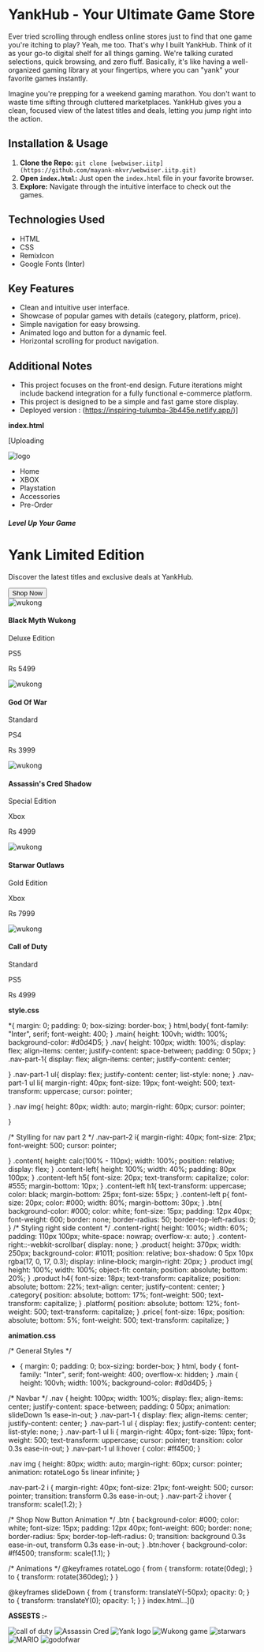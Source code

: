 # YankHub - Your Ultimate Game Store

Ever tried scrolling through endless online stores just to find that one game you're itching to play? Yeah, me too. That's why I built YankHub. Think of it as your go-to digital shelf for all things gaming. We're talking curated selections, quick browsing, and zero fluff. Basically, it's like having a well-organized gaming library at your fingertips, where you can "yank" your favorite games instantly.


Imagine you're prepping for a weekend gaming marathon. You don't want to waste time sifting through cluttered marketplaces. YankHub gives you a clean, focused view of the latest titles and deals, letting you jump right into the action.

## Installation & Usage

1.  **Clone the Repo:** `git clone [webwiser.iitp](https://github.com/mayank-mkvr/webwiser.iitp.git)`
2.  **Open `index.html`:** Just open the `index.html` file in your favorite browser.
3.  **Explore:** Navigate through the intuitive interface to check out the games.

## Technologies Used

* HTML
* CSS
* RemixIcon
* Google Fonts (Inter)

## Key Features

* Clean and intuitive user interface.
* Showcase of popular games with details (category, platform, price).
* Simple navigation for easy browsing.
* Animated logo and button for a dynamic feel.
* Horizontal scrolling for product navigation.

## Additional Notes

* This project focuses on the front-end design. Future iterations might include backend integration for a fully functional e-commerce platform.
* This project is designed to be a simple and fast game store display.
* Deployed version : (https://inspiring-tulumba-3b445e.netlify.app/)]



**index.html**

[Uploading<!DOCTYPE html>
<html lang="en">
<head>
    <meta charset="UTF-8">
    <meta name="viewport" content="width=device-width, initial-scale=1.0">
    <title>YankHub - Your Ultimate Game Store</title>
    <link rel="preconnect" href="https://fonts.googleapis.com">
<link rel="preconnect" href="https://fonts.gstatic.com" crossorigin>
<link href="https://fonts.googleapis.com/css2?family=Inter:ital,opsz,wght@0,14..32,100..900;1,14..32,100..900&display=swap" rel="stylesheet">
<link
    href="https://cdn.jsdelivr.net/npm/remixicon@4.5.0/fonts/remixicon.css"
    rel="stylesheet"
/>
<link rel="stylesheet" href="style.css">
<link rel="stylesheet" href="animation.css">
</head>
<body>
    <div class="main">
        <div class="nav">
            <div class="nav-part-1">
                <img src="images/Yank logo.png" alt="logo">
                <ul>
                    <li>Home</li>
                    <li>XBOX</li>
                    <li>Playstation</li>
                    <li>Accessories</li>
                    <li>Pre-Order</li>
                </ul>
            </div>
            <div class="nav-part-2">
                <i class="ri-search-eye-line"></i>
                <i class="ri-shopping-cart-fill"></i>
                <i class="ri-menu-line"></i>
            </div>
        </div>
        <div class="content">
            <div class="content-left">
                <h5> Level Up Your Game </h5>
                <h1> Yank Limited Edition </h1>
                <p> Discover the latest titles and exclusive deals at YankHub.
                </p>
                <button class="btn"> Shop Now </button>
            </div>
            <div class="content-right">
                <div class="product">
                    <img src="images/Wukong game.jpg" alt="wukong">
                    <h4>Black Myth Wukong</h4>
                    <p class="category"> Deluxe Edition</p>
                    <p class="platform"> PS5 </p>
                    <p class="price"> Rs 5499 </p>
                </div>
                <div class="product">
                    <img src="images/godofwar.jpg" alt="wukong">
                    <h4>God Of War</h4>
                    <p class="category"> Standard</p>
                    <p class="platform"> PS4 </p>
                    <p class="price"> Rs 3999 </p>
                </div>
                <div class="product">
                    <img src="images/Assassin Cred.jpg" alt="wukong">
                    <h4>Assassin's Cred Shadow</h4>
                    <p class="category"> Special Edition</p>
                    <p class="platform"> Xbox </p>
                    <p class="price"> Rs 4999</p>
                </div>
                <div class="product">
                    <img src="images/starwars.jpg" alt="wukong">
                    <h4>Starwar Outlaws </h4>
                    <p class="category"> Gold Edition</p>
                    <p class="platform"> Xbox </p>
                    <p class="price"> Rs 7999</p>
                </div>
                <div class="product">
                    <img src="images/call of duty.jpg" alt="wukong">
                    <h4>Call of Duty </h4>
                    <p class="category"> Standard</p>
                    <p class="platform"> PS5 </p>
                    <p class="price"> Rs 4999</p>
                </div>
            </div>
        </div>
    </div>
    
</body>
</html>

**style.css**

*{
    margin: 0;
    padding: 0;
    box-sizing: border-box;
}
html,body{
    font-family: "Inter", serif;
    font-weight: 400;
}
.main{
    height: 100vh;
    width: 100%;
    background-color: #d0d4D5;
}
.nav{
    height: 100px;
    width: 100%;
    display: flex;
    align-items: center;
    justify-content: space-between;
    padding: 0 50px;
}
.nav-part-1{
    display: flex;
    align-items: center;
    justify-content: center;

}
.nav-part-1 ul{
    display: flex;
    justify-content: center;
    list-style: none;
}
.nav-part-1 ul li{
    margin-right: 40px;
    font-size: 19px;
    font-weight: 500;
    text-transform: uppercase;
    cursor: pointer;

}
.nav img{
    height: 80px;
    width: auto;
    margin-right: 60px;
    cursor: pointer;
    
}

/* Stylling for nav part 2 */
.nav-part-2 i{
    margin-right: 40px;
    font-size: 21px;
    font-weight: 500;
    cursor: pointer;

}
.content{
    height: calc(100% - 110px);
    width: 100%;
    position: relative;
    display: flex;
}
.content-left{
    height: 100%;
    width: 40%;
    padding: 80px 100px;
}
.content-left h5{
    font-size: 20px;
    text-transform: capitalize;
    color: #555;
    margin-bottom: 10px;
}
.content-left h1{
    text-transform: uppercase;
    color: black;
    margin-bottom: 25px;
    font-size: 55px;
}
.content-left p{
    font-size: 20px;
    color: #000;
    width: 80%;
    margin-bottom: 30px;
}
.btn{
    background-color: #000;
    color: white;
    font-size: 15px;
    padding: 12px 40px;
    font-weight: 600;
    border: none;
    border-radius: 50;
    border-top-left-radius: 0;
}
/* Styling right side content */
.content-right{
    height: 100%;
    width: 60%;
    padding: 110px 100px;
    white-space: nowrap;
    overflow-x: auto;
}
.content-right::-webkit-scrollbar{
    display: none;
}
.product{
    height: 370px;
    width: 250px;
    background-color: #1011;
    position: relative;
    box-shadow: 0 5px 10px rgba(17, 0, 17, 0.3);
    display: inline-block;
    margin-right: 20px;
}
.product img{
    height: 100%;
    width: 100%;
    object-fit: contain;
    position: absolute;
    bottom: 20%;
}
.product h4{
    font-size: 18px;
    text-transform: capitalize;
    position: absolute;
    bottom: 22%;
    text-align: center;
    justify-content: center;
}
.category{
    position: absolute;
    bottom: 17%;
    font-weight: 500;
    text-transform: capitalize;
}
.platform{
    position: absolute;
    bottom: 12%;
    font-weight: 500;
    text-transform: capitalize;
}
.price{
    font-size: 16px;
    position: absolute;
    bottom: 5%;
    font-weight: 500;
    text-transform: capitalize;
}

**animation.css**

/* General Styles */
* {
    margin: 0;
    padding: 0;
    box-sizing: border-box;
}
html, body {
    font-family: "Inter", serif;
    font-weight: 400;
    overflow-x: hidden;
}
.main {
    height: 100vh;
    width: 100%;
    background-color: #d0d4D5;
}

/* Navbar */
.nav {
    height: 100px;
    width: 100%;
    display: flex;
    align-items: center;
    justify-content: space-between;
    padding: 0 50px;
    animation: slideDown 1s ease-in-out;
}
.nav-part-1 {
    display: flex;
    align-items: center;
    justify-content: center;
}
.nav-part-1 ul {
    display: flex;
    justify-content: center;
    list-style: none;
}
.nav-part-1 ul li {
    margin-right: 40px;
    font-size: 19px;
    font-weight: 500;
    text-transform: uppercase;
    cursor: pointer;
    transition: color 0.3s ease-in-out;
}
.nav-part-1 ul li:hover {
    color: #ff4500;
}

.nav img {
    height: 80px;
    width: auto;
    margin-right: 60px;
    cursor: pointer;
    animation: rotateLogo 5s linear infinite;
}

.nav-part-2 i {
    margin-right: 40px;
    font-size: 21px;
    font-weight: 500;
    cursor: pointer;
    transition: transform 0.3s ease-in-out;
}
.nav-part-2 i:hover {
    transform: scale(1.2);
}

/* Shop Now Button Animation */
.btn {
    background-color: #000;
    color: white;
    font-size: 15px;
    padding: 12px 40px;
    font-weight: 600;
    border: none;
    border-radius: 5px;
    border-top-left-radius: 0;
    transition: background 0.3s ease-in-out, transform 0.3s ease-in-out;
}
.btn:hover {
    background-color: #ff4500;
    transform: scale(1.1);
}

/* Animations */
@keyframes rotateLogo {
    from {
        transform: rotate(0deg);
    }
    to {
        transform: rotate(360deg);
    }
}

@keyframes slideDown {
    from {
        transform: translateY(-50px);
        opacity: 0;
    }
    to {
        transform: translateY(0);
        opacity: 1;
    }
}
 index.html…]()

**ASSESTS :-**



![call of duty](https://github.com/user-attachments/assets/0480c0da-2831-43f8-ad51-787c682c47aa)
![Assassin Cred](https://github.com/user-attachments/assets/23fd32b2-07dc-4d00-a9f6-df64f2549047)
![Yank logo](https://github.com/user-attachments/assets/2262f786-d73d-4a68-b856-1cb3a58e7711)
![Wukong game](https://github.com/user-attachments/assets/6af52b80-8cdd-4b8d-b74b-677eb76d50f8)
![starwars](https://github.com/user-attachments/assets/66dfd0ce-1cbc-4c3b-a466-262f26d5ea5e)
![MARIO](https://github.com/user-attachments/assets/8bb137aa-92e6-4b19-a657-8a416f77e41d)
![godofwar](https://github.com/user-attachments/assets/0192fc7b-7972-4e95-9895-76cbc4765315)
